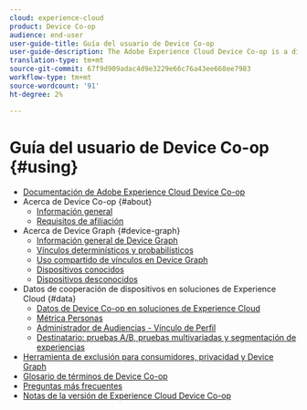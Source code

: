 ```yaml
---
cloud: experience-cloud
product: Device Co-op
audience: end-user
user-guide-title: Guía del usuario de Device Co-op
user-guide-description: The Adobe Experience Cloud Device Co-op is a digital cooperative where participating customers share device link information. This information helps them deliver valuable and consistent cross-device experiences to their customers.
translation-type: tm+mt
source-git-commit: 67f9d909adac4d9e3229e66c76a43ee668ee7983
workflow-type: tm+mt
source-wordcount: '91'
ht-degree: 2%

---
```



# Guía del usuario de Device Co-op {#using}

+ [Documentación de Adobe Experience Cloud Device Co-op](home.md)
+ Acerca de Device Co-op {#about}
   + [Información general](about/overview.md)
   + [Requisitos de afiliación](about/requirements.md)
+ Acerca de Device Graph {#device-graph}
   + [Información general de Device Graph](processes/device-graph-overview.md)
   + [Vínculos determinísticos y probabilísticos](processes/links.md)
   + [Uso compartido de vínculos en Device Graph](processes/link-sharing.md)
   + [Dispositivos conocidos](processes/known-device.md)
   + [Dispositivos desconocidos](processes/unknown-device.md)
+ Datos de cooperación de dispositivos en soluciones de Experience Cloud {#data}
   + [Datos de Device Co-op en soluciones de Experience Cloud](other-solutions/other-solutions.md)
   + [Métrica Personas](other-solutions/people.md)
   + [Administrador de Audiencias - Vínculo de Perfil](other-solutions/proflie-link.md)
   + [Destinatario: pruebas A/B, pruebas multivariadas y segmentación de experiencias](other-solutions/target.md)
+ [Herramienta de exclusión para consumidores, privacidad y Device Graph](privacy.md)
+ [Glosario de términos de Device Co-op](glossary.md)
+ [Preguntas más frecuentes](faq.md)
+ [Notas de la versión de Experience Cloud Device Co-op](release-notes.md)
